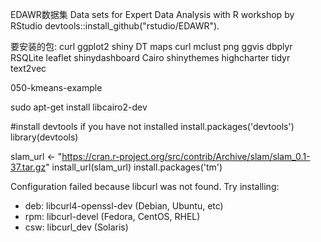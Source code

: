 EDAWR数据集
Data sets for Expert Data Analysis with R workshop by RStudio
devtools::install_github("rstudio/EDAWR").

要安装的包:
curl ggplot2 shiny DT maps curl mclust png ggvis dbplyr RSQLite leaflet shinydashboard Cairo shinythemes highcharter tidyr text2vec

050-kmeans-example


sudo apt-get install libcairo2-dev





#install devtools if you have not installed 
install.packages('devtools')
library(devtools)

slam_url <- "https://cran.r-project.org/src/contrib/Archive/slam/slam_0.1-37.tar.gz"
install_url(slam_url)
install.packages('tm')

Configuration failed because libcurl was not found. Try installing:
 * deb: libcurl4-openssl-dev (Debian, Ubuntu, etc)
 * rpm: libcurl-devel (Fedora, CentOS, RHEL)
 * csw: libcurl_dev (Solaris)